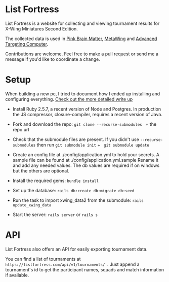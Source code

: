 # List Fortress


List Fortress is a website for collecting and viewing tournament results for X-Wing Miniatures Second Edition.

The collected data is used in [Pink Brain Matter](https://pinksquadron.dk/pbm/), [MetaWing](https://meta.listfortress.com/) and [Advanced Targeting Computer](http://advancedtargeting.computer/).

Contributions are welcome. Feel free to make a pull request or send me a message if you'd like to coordinate a change.


# Setup 

When building a new pc, I tried to document how I ended up installing and configuring everything. [Check out the more detailed write up](Setup.md)

* Install Ruby 2.5.7, a recent version of Node and Postgres. In production the JS compressor, closure-compiler, requires a recent version of Java. 

* Fork and download the repo: `git clone --recurse-submodules ` + the repo url

* Check that the submodule files are present. If you didn't use `--recurse-submodules` then run `git submodule init` + ` git submodule update`

* Create an config file at ./config/application.yml to hold your secrets. A sample file can be found at ./config/application.yml.sample 
  Rename it and add any needed values. The db values are required if on windows but the others are optional.

* Install the required gems: `bundle install`

* Set up the database: `rails db:create db:migrate db:seed`

* Run the task to import xwing_data2 from the submodule: `rails update_xwing_data`

* Start the server: `rails server` or `rails s`


# API

List Fortress also offers an API for easily exporting tournament data.

You can find a list of tournaments at `https://listfortress.com/api/v1/tournaments/ `. Just append a tournament's id to get the participant names, squads and match information if available. 